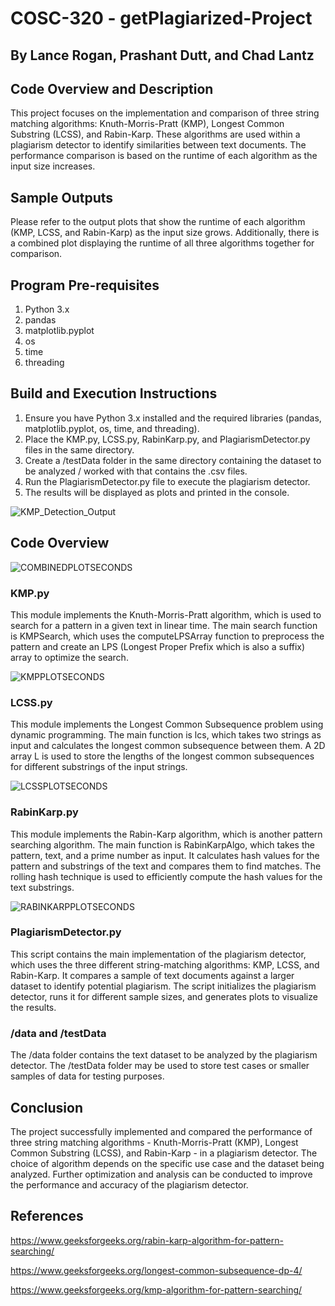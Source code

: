 # COSC-320 - getPlagiarized-Project
## By Lance Rogan, Prashant Dutt, and Chad Lantz

## Code Overview and Description
This project focuses on the implementation and comparison of three string matching algorithms: Knuth-Morris-Pratt (KMP), Longest Common Substring (LCSS), and Rabin-Karp. These algorithms are used within a plagiarism detector to identify similarities between text documents. The performance comparison is based on the runtime of each algorithm as the input size increases.

## Sample Outputs
Please refer to the output plots that show the runtime of each algorithm (KMP, LCSS, and Rabin-Karp) as the input size grows. Additionally, there is a combined plot displaying the runtime of all three algorithms together for comparison.

## Program Pre-requisites
1. Python 3.x
2. pandas
3. matplotlib.pyplot
4. os
5. time
6. threading

## Build and Execution Instructions
1. Ensure you have Python 3.x installed and the required libraries (pandas, matplotlib.pyplot, os, time, and threading).
2. Place the KMP.py, LCSS.py, RabinKarp.py, and PlagiarismDetector.py files in the same directory.
3. Create a /testData folder in the same directory containing the dataset to be analyzed / worked with that contains the .csv files.
4. Run the PlagiarismDetector.py file to execute the plagiarism detector.
5. The results will be displayed as plots and printed in the console.

![KMP_Detection_Output](https://user-images.githubusercontent.com/113868682/231638970-61eb7f84-418d-48ed-a823-797fbb2e3fed.png)

## Code Overview

![COMBINEDPLOTSECONDS](https://user-images.githubusercontent.com/113868682/231639275-070b55f3-d94e-4863-978a-c07dd71372aa.png)

### KMP.py
This module implements the Knuth-Morris-Pratt algorithm, which is used to search for a pattern in a given text in linear time. The main search function is KMPSearch, which uses the computeLPSArray function to preprocess the pattern and create an LPS (Longest Proper Prefix which is also a suffix) array to optimize the search.

![KMPPLOTSECONDS](https://user-images.githubusercontent.com/113868682/231639209-17b27414-8e80-475f-b50d-0183ff14b68f.png)

### LCSS.py
This module implements the Longest Common Subsequence problem using dynamic programming. The main function is lcs, which takes two strings as input and calculates the longest common subsequence between them. A 2D array L is used to store the lengths of the longest common subsequences for different substrings of the input strings.

![LCSSPLOTSECONDS](https://user-images.githubusercontent.com/113868682/231639161-04fbea03-f05f-47a3-a927-4e341a714a4e.png)

### RabinKarp.py
This module implements the Rabin-Karp algorithm, which is another pattern searching algorithm. The main function is RabinKarpAlgo, which takes the pattern, text, and a prime number as input. It calculates hash values for the pattern and substrings of the text and compares them to find matches. The rolling hash technique is used to efficiently compute the hash values for the text substrings.

![RABINKARPPLOTSECONDS](https://user-images.githubusercontent.com/113868682/231639120-5a930593-044c-48bc-bab0-279e13fbebc8.png)

### PlagiarismDetector.py
This script contains the main implementation of the plagiarism detector, which uses the three different string-matching algorithms: KMP, LCSS, and Rabin-Karp. It compares a sample of text documents against a larger dataset to identify potential plagiarism. The script initializes the plagiarism detector, runs it for different sample sizes, and generates plots to visualize the results.

### /data and /testData
The /data folder contains the text dataset to be analyzed by the plagiarism detector. The /testData folder may be used to store test cases or smaller samples of data for testing purposes.

## Conclusion
The project successfully implemented and compared the performance of three string matching algorithms - Knuth-Morris-Pratt (KMP), Longest Common Substring (LCSS), and Rabin-Karp - in a plagiarism detector. The choice of algorithm depends on the specific use case and the dataset being analyzed. Further optimization and analysis can be conducted to improve the performance and accuracy of the plagiarism detector.

## References
https://www.geeksforgeeks.org/rabin-karp-algorithm-for-pattern-searching/


https://www.geeksforgeeks.org/longest-common-subsequence-dp-4/

https://www.geeksforgeeks.org/kmp-algorithm-for-pattern-searching/